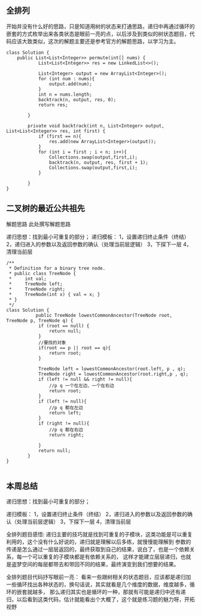 
## 全排列
开始并没有什么好的思路，只是知道用树的状态来打通思路，递归中再通过循环的嵌套的方式枚举出来各类状态是眼前一亮的点，以后涉及到类似的树状态题目，代码应该大致类似，这次的解题主要还是参考官方的解题思路，以学习为主。

```
class Solution {
    public List<List<Integer>> permute(int[] nums) {
            List<List<Integer>> res = new LinkedList<>();

            List<Integer> output = new ArrayList<Integer>();
            for (int num : nums){
                output.add(num);
            }
            int n = nums.length;
            backtrack(n, output, res, 0);
            return res;

        }
        
        private void backtrack(int n, List<Integer> output, List<List<Integer>> res, int first) {
            if (first == n){
                res.add(new ArrayList<Integer>(output));
            }
            for (int i = first ; i < n; i++){
                Collections.swap(output,first,i);
                backtrack(n, output, res, first + 1);
                Collections.swap(output,first,i);
            }

        }
}

```

## 二叉树的最近公共祖先
解题思路
此处撰写解题思路

递归思想：找到最小可重复的部分；
递归模板：
1，设置递归终止条件（终结）
2，递归进入的参数以及返回参数的确认（处理当前层逻辑）
3，下探下一层
4，清理当前层

```
/**
 * Definition for a binary tree node.
 * public class TreeNode {
 *     int val;
 *     TreeNode left;
 *     TreeNode right;
 *     TreeNode(int x) { val = x; }
 * }
 */
class Solution {
           public TreeNode lowestCommonAncestor(TreeNode root, TreeNode p, TreeNode q) {
            if (root == null) {
                return null;
            }
            //要找的对象
            if(root == p || root == q){
                return root;
            }

            TreeNode left = lowestCommonAncestor(root.left, p , q);
            TreeNode right = lowestCommonAncestor(root.right,p , q);
            if (left != null && right != null){
                //p q 一个在左边、一个在右边
                return root;
            }
            if (left != null){
                //p q 都在左边
                return left;
            }
            if (right != null){
                //p q 都在右边
                return right;

            }
            return null;
        }
}


```

## 本周总结

递归思想：找到最小可重复的部分；

递归模板：
1，设置递归终止条件（终结）
2，递归进入的参数以及返回参数的确认（处理当前层逻辑）
3，下探下一层
4，清理当前层

全排列题目感悟:
递归主要的技巧就是找到可重复的子模块，这类功能是可以重复利用的，这个没有什么好说的，递归就是理解以后多练，就慢慢能理解到
参数的传递是怎么通过一层层返回的，最终获取到自己的结果，说白了，也是一个依赖关系，每一个可以重复的子模块都是有依赖关系的，
这样才能建立层层递归，也就是盗梦空间的每层都带去和带回不同的结果，最终演变到我们想要的结果。

全排列题目代码抒写眼前一亮：
看来一些跟树相关的状态题目，应该都是递归加一些循环找出各种状态的，换句话说，其实就看是几个维度的数据，维度越多，循环的嵌套就越多，
那么递归其实也是循环的一种，那就有可能是递归中还有递归，以后看到这类代码，估计就能看出个大概了，这个就是练习题的魅力呀，开拓视野
